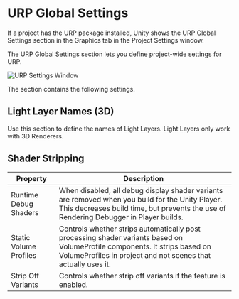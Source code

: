 # URP Global Settings

If a project has the URP package installed, Unity shows the URP Global Settings section in the Graphics tab in the Project Settings window.

The URP Global Settings section lets you define project-wide settings for URP.

![URP Settings Window](Images/Inspectors/global-settings.png)

The section contains the following settings.

## Light Layer Names (3D)

Use this section to define the names of Light Layers. Light Layers only work with 3D Renderers.

## Shader Stripping

| **Property**              | **Description**                                              |
| --------------------------| ------------------------------------------------------------ |
| Runtime Debug Shaders     | When disabled, all debug display shader variants are removed when you build for the Unity Player. This decreases build time, but prevents the use of Rendering Debugger in Player builds. |
| Static Volume Profiles     | Controls whether strips automatically post processing shader variants based on VolumeProfile components. It strips based on VolumeProfiles in project and not scenes that actually uses it. |
| Strip Off Variants     | Controls whether strip off variants if the feature is enabled. |
